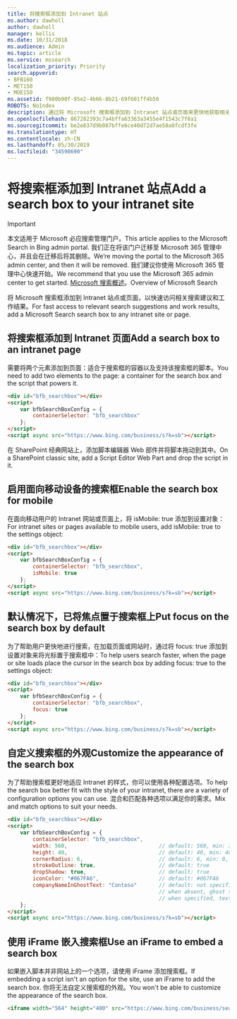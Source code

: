 ```yaml
---
title: 将搜索框添加到 Intranet 站点
ms.author: dawholl
author: dawholl
manager: kellis
ms.date: 10/31/2018
ms.audience: Admin
ms.topic: article
ms.service: mssearch
localization_priority: Priority
search.appverid:
- BFB160
- MET150
- MOE150
ms.assetid: f980b90f-95e2-4b66-8b21-69f601ff4b50
ROBOTS: NoIndex
description: 通过将 Microsoft 搜索框添加到 Intranet 站点或页面来更快地获取相关搜索建议和查找工作结果。
ms.openlocfilehash: 867282393c7a4bffa63363a3455e4f1543c7f8a1
ms.sourcegitcommit: be2e837d9b087bffe6ce40d72d7ae58a8fcdf3fe
ms.translationtype: HT
ms.contentlocale: zh-CN
ms.lasthandoff: 05/30/2019
ms.locfileid: "34590690"
---
```

# <a name="add-a-search-box-to-your-intranet-site"></a><span data-ttu-id="f930d-103">将搜索框添加到 Intranet 站点</span><span class="sxs-lookup"><span data-stu-id="f930d-103">Add a search box to your intranet site</span></span>

> [!IMPORTANT]
> <span data-ttu-id="f930d-104">本文适用于 Microsoft 必应搜索管理门户。</span><span class="sxs-lookup"><span data-stu-id="f930d-104">This article applies to the Microsoft Search in Bing admin portal.</span></span> <span data-ttu-id="f930d-105">我们正在将该门户迁移至 Microsoft 365 管理中心，并且会在迁移后将其删除。</span><span class="sxs-lookup"><span data-stu-id="f930d-105">We’re moving the portal to the Microsoft 365 admin center, and then it will be removed.</span></span> <span data-ttu-id="f930d-106">我们建议你使用 Microsoft 365 管理中心快速开始。</span><span class="sxs-lookup"><span data-stu-id="f930d-106">We recommend that you use the Microsoft 365 admin center to get started.</span></span> <span data-ttu-id="f930d-107">[Microsoft 搜索概述](overview-microsoft-search.md)。</span><span class="sxs-lookup"><span data-stu-id="f930d-107">Overview of Microsoft Search</span></span>

<span data-ttu-id="f930d-108">将 Microsoft 搜索框添加到 Intranet 站点或页面，以快速访问相关搜索建议和工作结果。</span><span class="sxs-lookup"><span data-stu-id="f930d-108">For fast access to relevant search suggestions and work results, add a Microsoft Search search box to any intranet site or page.</span></span>
  
## <a name="add-a-search-box-to-an-intranet-page"></a><span data-ttu-id="f930d-109">将搜索框添加到 Intranet 页面</span><span class="sxs-lookup"><span data-stu-id="f930d-109">Add a search box to an intranet page</span></span>

<span data-ttu-id="f930d-110">需要将两个元素添加到页面：适合于搜索框的容器以及支持该搜索框的脚本。</span><span class="sxs-lookup"><span data-stu-id="f930d-110">You need to add two elements to the page: a container for the search box and the script that powers it.</span></span>
  
```html
<div id="bfb_searchbox"></div>
<script>
    var bfbSearchBoxConfig = {
        containerSelector: "bfb_searchbox"
    };
</script>
<script async src="https://www.bing.com/business/s?k=sb"></script>
```

<span data-ttu-id="f930d-111">在 SharePoint 经典网站上，添加脚本编辑器 Web 部件并将脚本拖动到其中。</span><span class="sxs-lookup"><span data-stu-id="f930d-111">On a SharePoint classic site, add a Script Editor Web Part and drop the script in it.</span></span>
  
## <a name="enable-the-search-box-for-mobile"></a><span data-ttu-id="f930d-112">启用面向移动设备的搜索框</span><span class="sxs-lookup"><span data-stu-id="f930d-112">Enable the search box for mobile</span></span>

<span data-ttu-id="f930d-113">在面向移动用户的 Intranet 网站或页面上，将 isMobile: true 添加到设置对象：</span><span class="sxs-lookup"><span data-stu-id="f930d-113">For intranet sites or pages available to mobile users, add isMobile: true to the settings object:</span></span>
  
```html
<div id="bfb_searchbox"></div>
<script>
    var bfbSearchBoxConfig = {
        containerSelector: "bfb_searchbox", 
        isMobile: true
    };
</script>
<script async src="https://www.bing.com/business/s?k=sb"></script>
```

## <a name="put-focus-on-the-search-box-by-default"></a><span data-ttu-id="f930d-114">默认情况下，已将焦点置于搜索框上</span><span class="sxs-lookup"><span data-stu-id="f930d-114">Put focus on the search box by default</span></span>

<span data-ttu-id="f930d-115">为了帮助用户更快地进行搜索，在加载页面或网站时，通过将 focus: true 添加到设置对象来将光标置于搜索框中：</span><span class="sxs-lookup"><span data-stu-id="f930d-115">To help users search faster, when the page or site loads place the cursor in the search box by adding focus: true to the settings object:</span></span>
  
```html
<div id="bfb_searchbox"></div>
<script>
    var bfbSearchBoxConfig = {
        containerSelector: "bfb_searchbox",
        focus: true
    };
</script>
<script async src="https://www.bing.com/business/s?k=sb"></script>
```

## <a name="customize-the-appearance-of-the-search-box"></a><span data-ttu-id="f930d-116">自定义搜索框的外观</span><span class="sxs-lookup"><span data-stu-id="f930d-116">Customize the appearance of the search box</span></span> 

<span data-ttu-id="f930d-117">为了帮助搜索框更好地适应 Intranet 的样式，你可以使用各种配置选项。</span><span class="sxs-lookup"><span data-stu-id="f930d-117">To help the search box better fit with the style of your intranet, there are a variety of configuration options you can use.</span></span> <span data-ttu-id="f930d-118">混合和匹配各种选项以满足你的需求。</span><span class="sxs-lookup"><span data-stu-id="f930d-118">Mix and match options to suit your needs.</span></span>

```html
<div id="bfb_searchbox"></div>
<script>
    var bfbSearchBoxConfig = {
        containerSelector: "bfb_searchbox",
        width: 560,                             // default: 560, min: 360, max: 650
        height: 40,                             // default: 40, min: 40, max: 72
        cornerRadius: 6,                        // default: 6, min: 0, max: 25                                   
        strokeOutline: true,                    // default: true
        dropShadow: true,                       // default: true
        iconColor: "#067FA6",                   // default: #067FA6
        companyNameInGhostText: "Contoso"       // default: not specified
                                                // when absent, ghost text will be "Search work and the web"
                                                // when specified, text will be "Search the web and [Contoso]"
    };
</script>
<script async src="https://www.bing.com/business/s?k=sb"></script>
```

## <a name="use-an-iframe-to-embed-a-search-box"></a><span data-ttu-id="f930d-119">使用 iFrame 嵌入搜索框</span><span class="sxs-lookup"><span data-stu-id="f930d-119">Use an iFrame to embed a search box</span></span>

<span data-ttu-id="f930d-120">如果嵌入脚本并非网站上的一个选项，请使用 iFrame 添加搜索框。</span><span class="sxs-lookup"><span data-stu-id="f930d-120">If embedding a script isn't an option for the site, use an iFrame to add the search box.</span></span> <span data-ttu-id="f930d-121">你将无法自定义搜索框的外观。</span><span class="sxs-lookup"><span data-stu-id="f930d-121">You won't be able to customize the appearance of the search box.</span></span>
  
```html
<iframe width="564" height="400" src="https://www.bing.com/business/searchbox"></iframe>
```